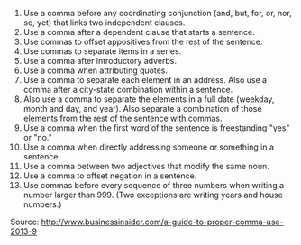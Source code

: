 1. Use a comma before any coordinating conjunction (and, but, for, or, nor, so, yet) that links two independent clauses.
2. Use a comma after a dependent clause that starts a sentence.
3. Use commas to offset appositives from the rest of the sentence.
4. Use commas to separate items in a series.
5. Use a comma after introductory adverbs.
6. Use a comma when attributing quotes.
7. Use a comma to separate each element in an address. Also use a comma after a city-state combination within a sentence.
8. Also use a comma to separate the elements in a full date (weekday, month and day, and year). Also separate a combination of those elements from the rest of the sentence with commas.
9. Use a comma when the first word of the sentence is freestanding "yes" or "no."
10. Use a comma when directly addressing someone or something in a sentence.
11. Use a comma between two adjectives that modify the same noun.
12. Use a comma to offset negation in a sentence.
13. Use commas before every sequence of three numbers when writing a number larger than 999. (Two exceptions are writing years and house numbers.)

Source: http://www.businessinsider.com/a-guide-to-proper-comma-use-2013-9

